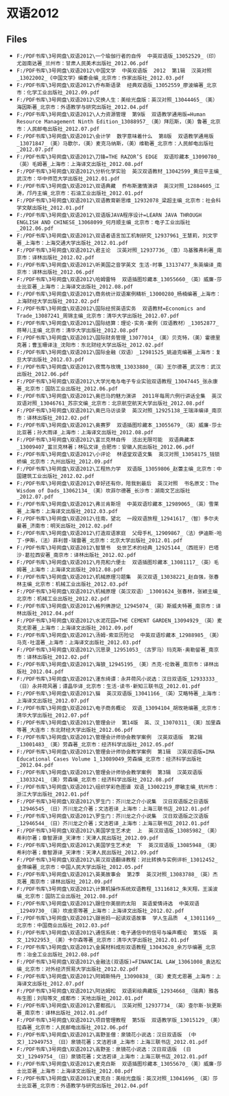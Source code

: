# 双语2012

## Files

- `F:/PDF书库\3号网盘\双语2012\一个瑜伽行者的自传  中英双语版_13052529_（印）尤迦南达著_兰州市：甘肃人民美术出版社_2012.06.pdf`
- `F:/PDF书库\3号网盘\双语2012\中国文学  中英双语版  2012  第1辑  汉英对照_13022002_《中国文学》编委会编_北京市：作家出版社_2012.03.pdf`
- `F:/PDF书库\3号网盘\双语2012\乔布斯语录  经典双语版_13052559_廖波编著_北京市：化学工业出版社_2012.09.pdf`
- `F:/PDF书库\3号网盘\双语2012\交换人生：美绘光盘版：英汉对照_13044465_（美）海因斯著_北京市：外语教学与研究出版社_2012.04.pdf`
- `F:/PDF书库\3号网盘\双语2012\人力资源管理  第9版  双语教学通用版=Human Resource Management Ninth Edition_13088957_（美）拜厄斯，（美）鲁著_北京市：人民邮电出版社_2012.07.pdf`
- `F:/PDF书库\3号网盘\双语2012\会计学  数字意味着什么  第8版  双语教学通用版_13071847_（美）马歇尔，（美）麦克马纳斯，（美）维勒著_北京市：人民邮电出版社_2012.07.pdf`
- `F:/PDF书库\3号网盘\双语2012\刀锋=THE RAZOR’S EDGE  双语珍藏本_13090780_（英）毛姆著_上海市：上海译文出版社_2012.08.pdf`
- `F:/PDF书库\3号网盘\双语2012\分析化学实验  英汉双语教材_13042599_黄应平主编_武汉市：华中师范大学出版社_2012.01.pdf`
- `F:/PDF书库\3号网盘\双语2012\双语典藏  乔布斯激情演讲  英汉对照_12884605_江涛，邝丹主编_北京市：石油工业出版社_2012.01.pdf`
- `F:/PDF书库\3号网盘\双语2012\双语教育新思维_12932078_梁超主编_北京市：社会科学文献出版社_2012.01.pdf`
- `F:/PDF书库\3号网盘\双语2012\双语版JAVA程序设计=LEARN JAVA THROUGH ENGLISH AND CHINESE_13068099_何月顺主编_北京市：电子工业出版社_2012.06.pdf`
- `F:/PDF书库\3号网盘\双语2012\双语者语言加工机制研究_12937961_王慧莉，刘文宇著_上海市：上海交通大学出版社_2012.01.pdf`
- `F:/PDF书库\3号网盘\双语2012\君主论  汉英对照_12937736_（意）马基雅弗利著_南京市：译林出版社_2012.02.pdf`
- `F:/PDF书库\3号网盘\双语2012\听美国之音学英文 生活·时事_13137477_朱英编译_南京市：译林出版社_2012.06.pdf`
- `F:/PDF书库\3号网盘\双语2012\哈姆雷特  双语插图珍藏本_13055660_（英）威廉·莎士比亚著_上海市：上海译文出版社_2012.08.pdf`
- `F:/PDF书库\3号网盘\双语2012\商务统计双语案例精析_13000280_杨楠编著_上海市：上海财经大学出版社_2012.02.pdf`
- `F:/PDF书库\3号网盘\双语2012\国际经贸英语实务  双语教材=Economics and Trade_13087241_周锦主编_北京市：清华大学出版社_2012.07.pdf`
- `F:/PDF书库\3号网盘\双语2012\国际结算：理论·实务·案例（双语教材）_13052877_蒋琴儿主编_北京市：清华大学出版社_2012.08.pdf`
- `F:/PDF书库\3号网盘\双语2012\国际财务管理_13077014_（美）贝克特，（美）霍德里克著；曹玉珊译注_沈阳市：东北财经大学出版社_2012.02.pdf`
- `F:/PDF书库\3号网盘\双语2012\国际金融（双语）_12981525_姚迪克编著_上海市：复旦大学出版社_2012.03.pdf`
- `F:/PDF书库\3号网盘\双语2012\夜莺与玫瑰_13033880_（英）王尔德著_武汉市：武汉出版社_2012.06.pdf`
- `F:/PDF书库\3号网盘\双语2012\大学光电与电子专业实验双语教程_13047445_张永康著_北京市：国防工业出版社_2012.06.pdf`
- `F:/PDF书库\3号网盘\双语2012\奥巴马的魅力演讲  2011年每周六例行讲话全集  英汉双语对照_13046761_苏宗文编_北京市：北京航空航天大学出版社_2012.08.pdf`
- `F:/PDF书库\3号网盘\双语2012\奥巴马访谈录  英汉对照_12925138_王瑞泽编译_南京市：译林出版社_2012.02.pdf`
- `F:/PDF书库\3号网盘\双语2012\奥赛罗  双语插图珍藏本_13055679_（英）威廉·莎士比亚著；孙大雨译_上海市：上海译文出版社_2012.08.pdf`
- `F:/PDF书库\3号网盘\双语2012\富兰克林自传  活出无限可能  双语典藏本_13009407_富兰克林著；林弘文译_合肥市：安徽人民出版社_2012.06.pdf`
- `F:/PDF书库\3号网盘\双语2012\小评论  林语堂双语文集  英汉对照_13058175_钱锁桥编_北京市：九州出版社_2012.09.pdf`
- `F:/PDF书库\3号网盘\双语2012\工程热力学  双语版_13059806_赵蕾主编_北京市：中国建筑工业出版社_2012.02.pdf`
- `F:/PDF书库\3号网盘\双语2012\幸好还有你，陪我到最后  英汉对照  书名原文：The Wisdom of Dads_13062134_（美）坎菲尔德著_长沙市：湖南文艺出版社_2012.07.pdf`
- `F:/PDF书库\3号网盘\双语2012\弗兰肯斯坦  中英双语珍藏本_12989065_（英）雪莱著_上海市：上海译文出版社_2012.03.pdf`
- `F:/PDF书库\3号网盘\双语2012\往南，望北  一段双语旅程_12941617_（智）多尔夫曼著_济南市：明天出版社_2012.02.pdf`
- `F:/PDF书库\3号网盘\双语2012\打造双语家庭  父母手札_12909867_（法）伊迪斯·哈丁-伊斯，（法）菲利普·瑞雷著_北京市：北京大学出版社_2012.01.pdf`
- `F:/PDF书库\3号网盘\双语2012\智慧书  处世艺术的经典_12925144_（西班牙）巴塔沙·葛拉西安著_南京市：译林出版社_2012.02.pdf`
- `F:/PDF书库\3号网盘\双语2012\月亮和六便士  双语插图珍藏本_13081117_（英）毛姆著_上海市：上海译文出版社_2012.08.pdf`
- `F:/PDF书库\3号网盘\双语2012\机械原理习题集  英汉双语_13038221_赵自强，张春林主编_北京市：机械工业出版社_2012.03.pdf`
- `F:/PDF书库\3号网盘\双语2012\机械原理（英汉双语）_13001624_张春林，张颖主编_北京市：机械工业出版社_2012.02.pdf`
- `F:/PDF书库\3号网盘\双语2012\格列佛游记_12945074_（英）斯威夫特著_南京市：译林出版社_2012.04.pdf`
- `F:/PDF书库\3号网盘\双语2012\水泥花园=THE CEMENT GARDEN_13094929_（英）麦克尤恩著_上海市：上海译文出版社_2012.09.pdf`
- `F:/PDF书库\3号网盘\双语2012\汤姆·索亚历险记  中英双语珍藏本_12988985_（美）马克·吐温著_上海市：上海译文出版社_2012.03.pdf`
- `F:/PDF书库\3号网盘\双语2012\沉思录_12951053_（古罗马）玛克斯·奥勒留著_南京市：译林出版社_2012.02.pdf`
- `F:/PDF书库\3号网盘\双语2012\海狼_12945195_（美）杰克·伦敦著_南京市：译林出版社_2012.04.pdf`
- `F:/PDF书库\3号网盘\双语2012\濹东绮谭：永井荷风小说选：汉日双语版_12933333_（日）永井荷风著；谭晶华译_北京市：生活·读书·新知三联书店_2012.01.pdf`
- `F:/PDF书库\3号网盘\双语2012\猫  英汉双语版_13041166_（英）艾略特著_上海市：上海译文出版社_2012.07.pdf`
- `F:/PDF书库\3号网盘\双语2012\电子商务概论  双语_13094104_胡玫艳编著_北京市：清华大学出版社_2012.07.pdf`
- `F:/PDF书库\3号网盘\双语2012\管理会计  第14版  英、汉_13070311_（美）加里森等著_大连市：东北财经大学出版社_2012.06.pdf`
- `F:/PDF书库\3号网盘\双语2012\管理会计师协会教学案例  汉英双语版  第2辑_13001483_（美）劳森著_北京市：经济科学出版社_2012.05.pdf`
- `F:/PDF书库\3号网盘\双语2012\管理会计师协会教学案例  第1辑  汉英双语版=IMA Educational Cases Volume 1_13089049_劳森编_北京市：经济科学出版社_2012.04.pdf`
- `F:/PDF书库\3号网盘\双语2012\管理会计师协会教学案例  第3辑  汉英双语版_13033241_（美）劳森编_北京市：经济科学出版社_2012.08.pdf`
- `F:/PDF书库\3号网盘\双语2012\组织学彩色图谱 双语_13002219_廖敏主编_杭州市：浙江大学出版社_2012.01.pdf`
- `F:/PDF书库\3号网盘\双语2012\罗生门：芥川龙之介小说集  汉日双语版之日语版_12946545_（日）芥川龙之介著；文洁若译_上海市：上海三联书店_2012.01.pdf`
- `F:/PDF书库\3号网盘\双语2012\罗生门：芥川龙之介小说集  汉日双语版之汉语版_12946544_（日）芥川龙之介著；文洁若译_上海市：上海三联书店_2012.01.pdf`
- `F:/PDF书库\3号网盘\双语2012\美国学生艺术史  上  英汉双语版_13085982_（美）希利尔著；章智源译_天津市：天津人民出版社_2012.09.pdf`
- `F:/PDF书库\3号网盘\双语2012\美国学生艺术史  下  英汉双语版_13085948_（美）希利尔著；章智源译_天津市：天津人民出版社_2012.09.pdf`
- `F:/PDF书库\3号网盘\双语2012\英汉双语翻译教程：对比转换与实例评析_13012452_金萍编著_北京市：中国人民大学出版社_2012.05.pdf`
- `F:/PDF书库\3号网盘\双语2012\英美故事会  第2季  英汉对照_13083788_（英）杰克著_南京市：译林出版社_2012.09.pdf`
- `F:/PDF书库\3号网盘\双语2012\计算机操作系统双语教程_13116812_朱天翔，王溪波编_北京市：国防工业出版社_2012.08.pdf`
- `F:/PDF书库\3号网盘\双语2012\跟住你美丽的太阳  英语爱情诗选  中英双语_12949730_（英）坎皮恩等著_上海市：上海译文出版社_2012.02.pdf`
- `F:/PDF书库\3号网盘\双语2012\跟爸妈一起读双语故事  学人生品质  4_13011169__北京市：中国商业出版社_2012.03.pdf`
- `F:/PDF书库\3号网盘\双语2012\通信系统：电子通信中的信号与噪声概论  第5版  英文_12922953_（美）卡尔森等著_北京市：清华大学出版社_2012.01.pdf`
- `F:/PDF书库\3号网盘\双语2012\金属材料成形双语教程_13043628_余万华编著_北京市：冶金工业出版社_2012.08.pdf`
- `F:/PDF书库\3号网盘\双语2012\金融法(双语版)=FINANCIAL LAW_13061008_袁达松编_北京市：对外经济贸易大学出版社_2012.02.pdf`
- `F:/PDF书库\3号网盘\双语2012\阿姆斯特丹_13090838_（英）麦克尤恩著_上海市：上海译文出版社_2012.07.pdf`
- `F:/PDF书库\3号网盘\双语2012\阿达姆松  双语彩绘典藏版_12934668_（瑞典）雅各布生图；刘阳等文_成都市：天地出版社_2012.01.pdf`
- `F:/PDF书库\3号网盘\双语2012\雾都孤儿  汉英对照_12937734_（英）查尔斯·狄更斯著_南京市：译林出版社_2012.01.pdf`
- `F:/PDF书库\3号网盘\双语2012\项目管理教程  第5版  双语教学版_13015129_（美）拉森著_北京市：人民邮电出版社_2012.06.pdf`
- `F:/PDF书库\3号网盘\双语2012\高野圣僧：泉镜花小说选：汉日双语版  (中文)_12949753_（日）泉镜花著；文洁若译_上海市：上海三联书店_2012.01.pdf`
- `F:/PDF书库\3号网盘\双语2012\高野圣：泉镜花小说选：汉日双语版  (日文)_12949754_（日）泉镜花著；文洁若译_上海市：上海三联书店_2012.01.pdf`
- `F:/PDF书库\3号网盘\双语2012\麦克白斯  双语插图珍藏本_13055670_（美）威廉·莎士比亚著_上海市：上海译文出版社_2012.08.pdf`
- `F:/PDF书库\3号网盘\双语2012\麦克白：美绘光盘版：英汉对照_13041696_（英）莎士比亚著_北京市：外语教学与研究出版社_2012.04.pdf`
